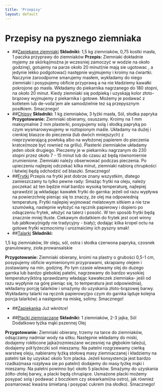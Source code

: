 ```yaml
---
title: 'Przepisy'
layout: default
---
```

<div class="jumbotron" id="description">
<h1> Przepisy na pysznego ziemniaka</h1>

</div>

* ##[Zapiekane ziemniaki](#zapiekane)
**Składniki:**
1,5 kg ziemniaków, 
0,75 kostki masła,
1 paczka przyprawy do ziemniaków
**Przepis:**
Ziemniaki dokładnie myjemy ze skórką(można je wczesniej zamoczyć w wodzie na około godzinę), gotujemy na parze około 20 minut(nie mają sie ugotowac , a jedynie lekko podgotować) następnie wyjmujemy i kroimy na ćwiartki. Naczynie żaroodporne smarujemy masłem, wykładamy do niego ziemniaki i posypujemy obficie przyprawą a na nie kładziemy kawałki pokrojone go masła. Wkładamy do piekarnika nagrzanego do 180 stopni, na około 20 minut. Kiedy ziemniaki się podpieką i uzyskają kolor złoto-brązowy wyjmujemy z piekarnika i gotowe. Możemy je podawać z kotletem lub de-voila'jem ale samodzielnie tez są przepysznym posiłkiem. Smacznego!
* ##[Chipsy](#chipsy)
**Składniki:**
1 kg ziemniaków,
3 łyżki masła,
Sól, słodka papryka
**Przygotowanie:**
Ziemniaki obieramy, osuszamy. Kroimy na 1 mm maksymalnie 2 mm plasterki, posypujemy solą i słodką papryką po czym wysmarowywujemy w roztopionym maśle. Układamy na dużej i cienkiej blaszce do pieczenia (lub dwóch mniejszych) z nieprzywierającą powłoką albo na wyłożonej papierem do pieczenia kratce(moze być rownież na grillu). Plasterki ziemniaków układamy jeden obok drugiego. Pieczemy je w piekarniku nagrzanym do 230 stopni przez około 7 - 15 minut lub do czasu aż będą równomiernie zrumienione. Ziemniaki należy  obserwować podczas pieczenia. Po upieczeniu najlepiej odczekać kilka minut, ziemniaki nabiorą chrupkości i łatwiej będą odchodzić od blaszki. Smacznego! 
* ##[Frytki](#frytki)
Przepis na frytki jest dobrze znany wszystkim, dlatego zamieszczamy tu tylko pewne rady:
Smażąc frytki na oleju, należy poczekać aż ten będzie miał bardzo wysoką temperaturę, najlepiej sprawdzić ją  wkładając
kawałek frytki do garnka: jeżeli od razu wypływa na powierzchnię pieniąc się to znaczy, że olej ma odpowiednią temperaturę.
Frytki najlepiej wyjmować melatowym sitkiem a nie tzw szumówką, nastepnie wyłożyć na ręcznik papierowy i dopiero po odsączeniu frytek, włożyć na talerz i posolić. W ten sposób frytki będą znacznie mniej tłuste.
Ciekawym dodatkiem do frytek jest ocet winny lub jabłkowy(nigdy nie tradycyjny - biały); dodając kilka kropel octu na gotowe frytki wzmocnimy i urozmaicimy ich pyszny smak!
* ##[Talarki](#talarki)
  **Składniki:**    

1,5 kg ziemniaków, litr oleju, sól, ostra i słodka czerwona papryka, czosnek granulowany, zioła prowansalskie 


  **Przygotowanie:**
Ziemniaki obierany, kroimi na plastry o grubości 0,5-1 cm, posypujemy obficie wymienionymi przyprawami, skrapiamy olejem i zostawiamy na min. godzinę. Po tym czasie wlewamy olej do duzego garnka lub bardzo glebokiej patelni, nagrzewamy do bardzo wysokiej temperatury(którą sprawdzamy władając kawałeczek ziemniaka- jeśli od razu wypłynie na górę pieniąc się, to temperatura jest odpowiednia), wkładamy porcję talarków i smażymy do uzyskania złoto-brązowej barwy. Wykładamy talarki na ręcznik papierowy(po czym do garnka ląduje kolejna porcja talarków) a następnie na miskę, solimy. Smacznego! 

* ##[Zapiekanka](#zapiekanka)
Już wkrótce!

* ##[Placki ziemniaczane](#placki)
**Składniki:**
1 ziemniaków,
2-3 jajka,
Sól
Dodatkowo łyżka mąki pszennej
Olej

**Przygotowanie:**
Ziemniaki obierany, trzemy na tarce do ziemniaków, odsączamy nadmiar wody na sitku. Następnie wkładamy do miski, dodajemy rokłócone jajka(rozmieszane wczesniej na głębokim tależu), dodajemy pół łyżeczki soli mieszamy. Na patelni rozgrzewamy cieńką warstwę oleju, nabieramy łyżką stołową masy ziemniaczanej i kładziemy na patelni tak by uzyskać okolo 1cm placka. Jeżeli konsystencja jest bardzo rzadka(masa rozpływa sie po patelni) dodajemy do masy łyżkę mąki i mieszamy. Na paletni powinno być około 5 placków.  Smażymy do uzyskania żółto-złotej barwy, a placki będą chrupiące. Usmażone placki możemy posypać solą i podawać z boczkiem czy skwarkami(na ostro), jak również posmarować kwaśna śmietaną i posypać cukrem (na słodko). Smacznego!


